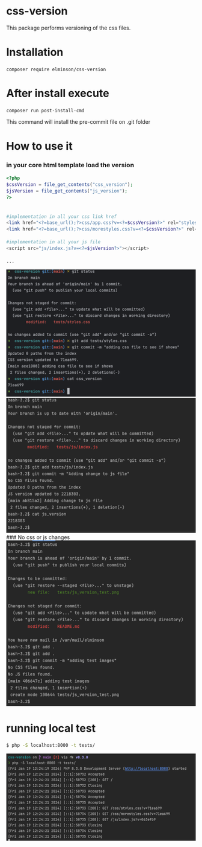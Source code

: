 # css-version
This package performs versioning of the css files.

# Installation

`composer require elminson/css-version`

# After install execute

`composer run post-install-cmd`

This command will install the pre-commit file on .git folder

# How to use it
### in your core html template load the version

```php
<?php
$cssVersion = file_get_contents("css_version");
$jsVersion = file_get_contents("js_version");
?>


#implementation in all your css link href
<link href="<?=base_url();?>css/app.css?v=<?=$cssVersion?>" rel="stylesheet">
<link href="<?=base_url();?>css/morestyles.css?v=<?=$cssVersion?>" rel="stylesheet">

#implementation in all your js file
<script src="js/index.js?v=<?=$jsVersion?>"></script>

...
```

<img src="tests/css_version_test.png">
<img src="tests/js_version_test.png">
### No css or js changes
<img src="tests/no_changes.png">

# running local test
```bash
$ php -S localhost:8000 -t tests/
```

<img src="tests/local_test.png">
